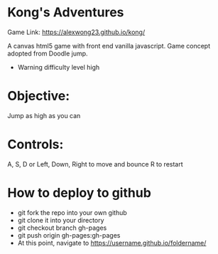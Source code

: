 # Kong's Adventures

Game Link: https://alexwong23.github.io/kong/

A canvas html5 game with front end vanilla javascript.
Game concept adopted from Doodle jump.
* Warning difficulty level high

# Objective:
Jump as high as you can

# Controls:
A, S, D or Left, Down, Right to move and bounce
R to restart

# How to deploy to github
* git fork the repo into your own github
* git clone it into your directory
* git checkout branch gh-pages
* git push origin gh-pages:gh-pages
* At this point, navigate to https://username.github.io/foldername/
